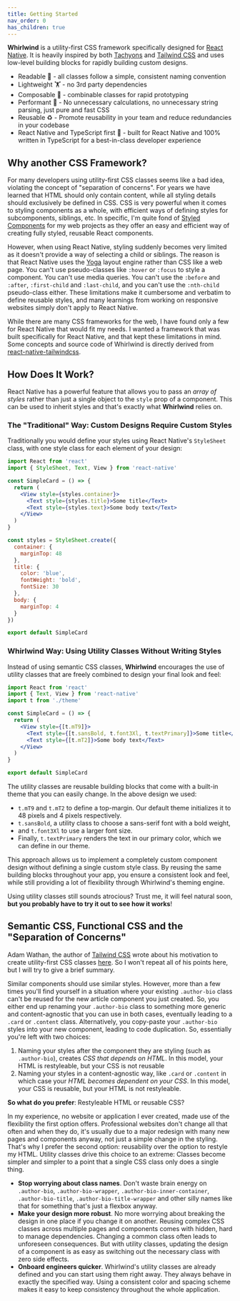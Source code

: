```yaml
---
title: Getting Started
nav_order: 0
has_children: true
---
```


**Whirlwind** is a utility-first CSS framework specifically designed for [React Native](https://reactnative.dev/). It is heavily inspired by both [Tachyons](https://tachyons.io/) and [Tailwind CSS](https://tailwindcss.com/) and uses low-level building blocks for rapidly building custom designs.

- Readable 👀 - all classes follow a simple, consistent naming convention
- Lightweight 🏋️ - no 3rd party dependencies
- Composable 🧱 - combinable classes for rapid prototyping
- Performant 🚀 - No unnecessary calculations, no unnecessary string parsing, just pure and fast CSS
- Reusable ♻️ - Promote reusability in your team and reduce redundancies in your codebase
- React Native and TypeScript first 🥇 - built for React Native and 100% written in TypeScript for a best-in-class developer experience

## Why another CSS Framework?

For many developers using utility-first CSS classes seems like a bad idea, violating the concept of "separation of concerns". For years we have learned that HTML should only contain content, while all styling details should exclusively be defined in CSS. CSS is very powerful when it comes to styling components as a whole, with efficient ways of defining styles for subcomponents, siblings, etc. In specific, I'm quite fond of [Styled Components](https://styled-components.com/) for my web projects as they offer an easy and efficient way of creating fully styled, reusable React components.

However, when using React Native, styling suddenly becomes very limited as it doesn't provide a way of selecting a child or siblings. The reason is that React Native uses the [Yoga](https://yogalayout.com/) layout engine rather than CSS like a web page. You can't use pseudo-classes like `:hover` or `:focus` to style a component. You can't use media queries. You can't use the `:before` and `:after`, `:first-child` and `:last-child`, and you can't use the `:nth-child` pseudo-class either. These limitations make it cumbersome and verbatim to define reusable styles, and many learnings from working on responsive websites simply don't apply to React Native.

While there are many CSS frameworks for the web, I have found only a few for React Native that would fit my needs. I wanted a framework that was built specifically for React Native, and that kept these limitations in mind. Some concepts and source code of Whirlwind is directly derived from [react-native-tailwindcss](https://github.com/TVke/react-native-tailwindcss).

## How Does It Work?

React Native has a powerful feature that allows you to pass an _array of styles_ rather than just a single object to the `style` prop of a component. This can be used to inherit styles and that's exactly what **Whirlwind** relies on.

### The "Traditional" Way: Custom Designs Require Custom Styles

Traditionally you would define your styles using React Native's `StyleSheet` class, with one style class for each element of your design:

```jsx
import React from 'react'
import { StyleSheet, Text, View } from 'react-native'

const SimpleCard = () => {
  return (
    <View style={styles.container}>
      <Text style={styles.title}>Some title</Text>
      <Text style={styles.text}>Some body text</Text>
    </View>
  )
}

const styles = StyleSheet.create({
  container: {
    marginTop: 48
  },
  title: {
    color: 'blue',
    fontWeight: 'bold',
    fontSize: 30
  },
  body: {
    marginTop: 4
  }
})

export default SimpleCard
```

### Whirlwind Way: Using Utility Classes Without Writing Styles

Instead of using semantic CSS classes, **Whirlwind** encourages the use of utility classes that are freely combined to design your final look and feel:

```jsx
import React from 'react'
import { Text, View } from 'react-native'
import t from './theme'

const SimpleCard = () => {
  return (
    <View style={[t.mT9]}>
      <Text style={[t.sansBold, t.font3Xl, t.textPrimary]}>Some title</Text>
      <Text style={[t.mT2]}>Some body text</Text>
    </View>
  )
}

export default SimpleCard
```

The utility classes are reusable building blocks that come with a built-in theme that you can easily change. In the above design we used:

- `t.mT9` and `t.mT2` to define a top-margin. Our default theme initializes it to 48 pixels and 4 pixels respectively.
- `t.sansBold`, a utility class to choose a sans-serif font with a bold weight,
- and `t.font3Xl` to use a larger font size.
- Finally, `t.textPrimary` renders the text in our primary color, which we can define in our theme.

This approach allows us to implement a completely custom component design without defining a single custom style class. By reusing the same building blocks throughout your app, you ensure a consistent look and feel, while still providing a lot of flexibility through Whirlwind's theming engine.

Using utility classes still sounds atrocious? Trust me, it will feel natural soon, **but you probably have to try it out to see how it works**!

## Semantic CSS, Functional CSS and the "Separation of Concerns"

Adam Wathan, the author of [Tailwind CSS](https://tailwindcss.com/) wrote about his motivation to create utility-first CSS classes [here](https://adamwathan.me/css-utility-classes-and-separation-of-concerns/). So I won't repeat all of his points here, but I will try to give a brief summary.

Similar components should use similar styles. However, more than a few times you'll find yourself in a situation where your existing `.author-bio` class can't be reused for the new article component you just created. So, you either end up renaming your `.author-bio` class to something more generic and content-agnostic that you can use in both cases, eventually leading to a `.card` or `.content` class. Alternatively, you copy-paste your `.author-bio` styles into your new component, leading to code duplication. So, essentially you're left with two choices:

1. Naming your styles after the component they are styling (such as `.author-bio`), creates _CSS that depends on HTML_. In this model, your HTML is restyleable, but your CSS is not reusable
2. Naming your styles in a content-agnostic way, like `.card` or `.content` in which case your _HTML becomes dependent on your CSS_. In this model, your CSS is reusable, but your HTML is not restyleable.

**So what do you prefer**: Restyleable HTML or reusable CSS?

In my experience, no website or application I ever created, made use of the flexibility the first option offers. Professional websites don't change all that often and when they do, it's usually due to a major redesign with many new pages and components anyway, not just a simple change in the styling. That's why I prefer the second option: reusability over the option to restyle my HTML. Utility classes drive this choice to an extreme: Classes become simpler and simpler to a point that a single CSS class only does a single thing.

- **Stop worrying about class names**. Don't waste brain energy on `.author-bio`, `.author-bio-wrapper`, `.author-bio-inner-container`, `.author-bio-title`, `.author-bio-title-wrapper` and other silly names like that for something that's just a flexbox anyway.
- **Make your design more robust**. No more worrying about breaking the design in one place if you change it on another. Reusing complex CSS classes across multiple pages and components comes with hidden, hard to manage dependencies. Changing a common class often leads to unforeseen consequences. But with utility classes, updating the design of a component is as easy as switching out the necessary class with zero side effects.
- **Onboard engineers quicker**. Whirlwind's utility classes are already defined and you can start using them right away. They always behave in exactly the specified way. Using a consistent color and spacing scheme makes it easy to keep consistency throughout the whole application.
